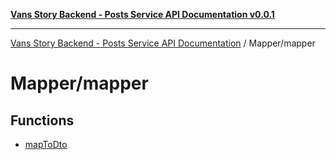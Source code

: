 [**Vans Story Backend - Posts Service API Documentation v0.0.1**](README.md)

***

[Vans Story Backend - Posts Service API Documentation](modules.md) / Mapper/mapper

# Mapper/mapper

## Functions

- [mapToDto](Mapper\mapper\README\functions\mapToDto.md)
